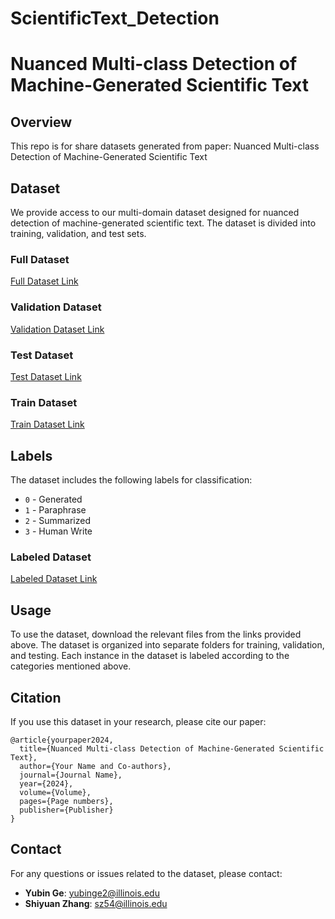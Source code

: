 # ScientificText_Detection

# Nuanced Multi-class Detection of Machine-Generated Scientific Text

## Overview

This repo is for share datasets generated from paper: Nuanced Multi-class Detection of Machine-Generated Scientific Text

## Dataset

We provide access to our multi-domain dataset designed for nuanced detection of machine-generated scientific text. The dataset is divided into training, validation, and test sets.

### Full Dataset
[Full Dataset Link](https://drive.google.com/file/d/1_F7kpRdfPhfMp1gfbe14FaENUe0zSy6i/view?usp=share_link)

### Validation Dataset
[Validation Dataset Link](https://drive.google.com/file/d/1KF_Xn9HTtKRlx3SXrJu097054Nj3X2tG/view?usp=share_link)

### Test Dataset
[Test Dataset Link](https://drive.google.com/file/d/1Gqb7KVMs557m1GQFG0QpZk5HpMB1AD8n/view?usp=share_link)

### Train Dataset
[Train Dataset Link](https://drive.google.com/file/d/149QXLsQ2R_Ivh5K-zAfZ7P6stQGNtIDm/view?usp=share_link)

## Labels

The dataset includes the following labels for classification:

- `0` - Generated
- `1` - Paraphrase
- `2` - Summarized
- `3` - Human Write

### Labeled Dataset
[Labeled Dataset Link](https://drive.google.com/drive/folders/1bgO4hmqKKOLb3Eqbbjml848YB7tCHirR?usp=share_link)

## Usage

To use the dataset, download the relevant files from the links provided above. The dataset is organized into separate folders for training, validation, and testing. Each instance in the dataset is labeled according to the categories mentioned above.

## Citation

If you use this dataset in your research, please cite our paper:

```
@article{yourpaper2024,
  title={Nuanced Multi-class Detection of Machine-Generated Scientific Text},
  author={Your Name and Co-authors},
  journal={Journal Name},
  year={2024},
  volume={Volume},
  pages={Page numbers},
  publisher={Publisher}
}
```

## Contact

For any questions or issues related to the dataset, please contact:

- **Yubin Ge**: [yubinge2@illinois.edu](yubinge2@illinois.edu)
- **Shiyuan Zhang**: [sz54@illinois.edu](sz54@illinois.edu)
